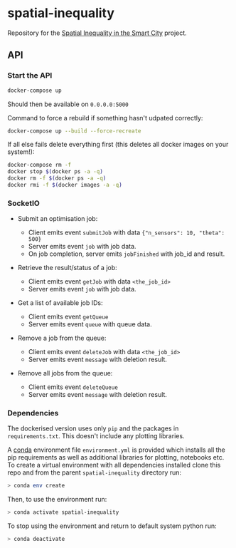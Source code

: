 # spatial-inequality

Repository for the [Spatial Inequality in the Smart City](https://www.turing.ac.uk/research/research-projects/spatial-inequality-and-smart-city) project.

## API

### Start the API

```bash
docker-compose up
```

Should then be available on `0.0.0.0:5000`

Command to force a rebuild if something hasn't udpated correctly:
```bash
docker-compose up --build --force-recreate
```

If all else fails delete everything first (this deletes all docker images on your system!):
```bash
docker-compose rm -f
docker stop $(docker ps -a -q)
docker rm -f $(docker ps -a -q)
docker rmi -f $(docker images -a -q)
```

### SocketIO

* Submit an optimisation job:
  - Client emits event `submitJob` with data `{"n_sensors": 10, "theta": 500}`
  - Server emits event `job` with job data.
  - On job completion, server emits `jobFinished` with job_id and result.
  
* Retrieve the result/status of a job:
  - Client emits event `getJob` with data `<the_job_id>`
  - Server emits event `job` with job data.

* Get a list of available job IDs:
  - Client emits event `getQueue`
  - Server emits event `queue` with queue data.
  
* Remove a job from the queue:
  - Client emits event `deleteJob` with data `<the_job_id>`
  - Server emits event `message` with deletion result.
  
* Remove all jobs from the queue:
  - Client emits event `deleteQueue`
  - Server emits event `message` with deletion result.

### Dependencies

The dockerised version uses only `pip` and the packages in `requirements.txt`.
This doesn't include any plotting libraries.

A [conda](https://docs.conda.io/en/latest/) environment file `environment.yml`
is provided which installs all the pip requirements as well as additional
libraries for plotting, notebooks etc.
To create a virtual environment  with all dependencies installed clone this repo and from the parent `spatial-inequality` directory run:
```bash
> conda env create
```
Then, to use the environment run:
```bash
> conda activate spatial-inequality
```
To stop using the environment and return to default system python run:
```bash
> conda deactivate
```
